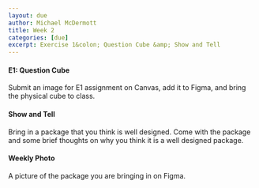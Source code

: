 ```yaml
---
layout: due
author: Michael McDermott
title: Week 2
categories: [due]
excerpt: Exercise 1&colon; Question Cube &amp; Show and Tell
---
```

#### E1: Question Cube
Submit an image for E1 assignment on Canvas, add it to Figma, and bring the physical cube to class.

#### Show and Tell
Bring in a package that you think is well designed. Come with the package and some brief thoughts on why you think it is a well designed package.

#### Weekly Photo
A picture of the package you are bringing in on Figma.
